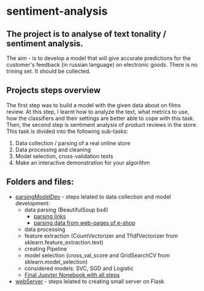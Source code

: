 # sentiment-analysis

## The project is to analyse of text tonality / sentiment analysis.

The aim - is to develop a model that will give accurate predictions for the customer's feedback (in russian language) on electronic goods. There is no trining set. It should be collected.

## Projects steps overview
The first step was to build a model with the given data about on films review. At this step, I learnt how to analyze the text, what metrics to use, how the classifiers and their settings are better able to cope with this task.
Then, the second step is sentiment analysis of product reviews in the store.
This task is divided into the following sub-tasks:
1. Data collection / parsing of a real online store
2. Data processing and cleaning
3. Model selection, cross-validation tests
4. Make an interactive demonstration for your algorithm

## Folders and files:

* [parsingModelDev](https://github.com/MingalievDinar/sentiment-analysis/tree/master/parsingModelDev) - steps lelated to data collection and model development:
  * data parsing (BeautifulSoup bs4)
    * [parsing links](https://github.com/MingalievDinar/sentiment-analysis/blob/master/parsingModelDev/parse_mobile_links.py)
    * [parsing data from web-pages of e-shop](https://github.com/MingalievDinar/sentiment-analysis/blob/master/parsingModelDev/parse_mobile_data.py)
  * data processing
  * feature extraction (CountVectorizer and TfidfVectorizer from sklearn.feature_extraction.text)
  * creating Pipeline
  * model selection (cross_val_score and GridSearchCV from sklearn.model_selection)
  * considered models: SVC, SGD and Logistic
  * [Final Jupyter Nonebook with all steps](https://github.com/MingalievDinar/sentiment-analysis/blob/master/parsingModelDev/Parsing%2C%20data%20processing%20and%20model%20development.ipynb)
* [webServer](https://github.com/MingalievDinar/sentiment-analysis/tree/master/webServer) - steps lelated to creating small server on Flask
